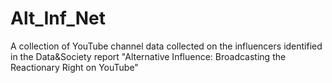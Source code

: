 # Alt_Inf_Net
A collection of YouTube channel data collected on the influencers identified in the Data&amp;Society report "Alternative Influence: Broadcasting the Reactionary Right on YouTube" 

